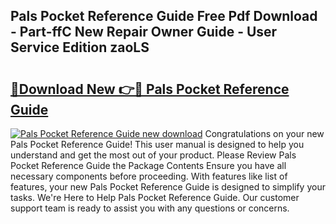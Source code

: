 ## Pals Pocket Reference Guide Free Pdf Download - Part-ffC New Repair Owner Guide - User Service Edition zaoLS

# <h2><a href="http://bc73586.oget.top/?id=Pals+Pocket+Reference+Guide">🔗Download New 👉🔴 Pals Pocket Reference Guide</a></h2>

[![Pals Pocket Reference Guide new download](https://i.imgur.com/5g1atiW.png)](http://bc73586.oget.top/?id=Pals+Pocket+Reference+Guide)
Congratulations on your new Pals Pocket Reference Guide! This user manual is designed to help you understand and get the most out of your product. Please Review Pals Pocket Reference Guide the Package Contents Ensure you have all necessary components before proceeding. With features like list of features, your new Pals Pocket Reference Guide is designed to simplify your tasks. We're Here to Help Pals Pocket Reference Guide. Our customer support team is ready to assist you with any questions or concerns.
